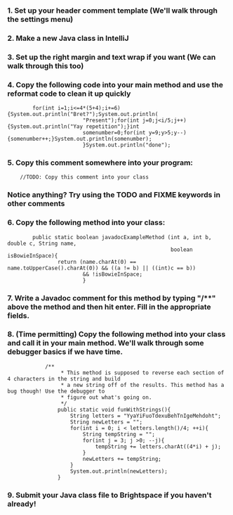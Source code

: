 ### 1.  Set up your header comment template (We'll walk through the settings menu)

### 2.  Make a new Java class in IntelliJ

### 3.  Set up the right margin and text wrap if you want (We can walk through this too)

### 4.  Copy the following code into your main method and use the reformat code to clean it up quickly

            for(int i=1;i<=4*(5+4);i+=6){System.out.println("Bret?");System.out.println(
                            "Present");for(int j=0;j<i/5;j++){System.out.println("Yay repetition");}int
                            somenumber=0;for(int y=9;y>5;y--){somenumber++;}System.out.println(somenumber);
                            }System.out.println("done");

### 5.  Copy this comment somewhere into your program:

        //TODO: Copy this comment into your class

### Notice anything? Try using the TODO and FIXME keywords in other comments

### 6.  Copy the following method into your class:


            public static boolean javadocExampleMethod (int a, int b, double c, String name,
                                                        boolean isBowieInSpace){
                    return (name.charAt(0) == name.toUpperCase().charAt(0)) && ((a != b) || ((int)c == b))
                            && !isBowieInSpace;
                            }

### 7.  Write a Javadoc comment for this method by typing "/**" above the method and then hit enter. Fill in the appropriate fields.

### 8.  (Time permitting) Copy the following method into your class and call it in your main method. We'll walk through some debugger basics if we have time.


                /**
                     * This method is supposed to reverse each section of 4 characters in the string and build
                     * a new string off of the results. This method has a bug though! Use the debugger to
                     * figure out what's going on.
                     */
                    public static void funWithStrings(){
                        String letters = "YyaYiFuoTdexuBehTnIgeMehdoht";
                        String newLetters = "";
                        for(int i = 0; i < letters.length()/4; ++i){
                            String tempString = "";
                            for(int j = 3; j >0; --j){
                                tempString += letters.charAt((4*i) + j);
                            }
                            newLetters += tempString;
                        }
                        System.out.println(newLetters);
                    }

### 9.  Submit your Java class file to Brightspace if you haven't already!